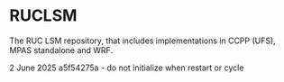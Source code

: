 # RUCLSM
The RUC LSM repository, that includes implementations in CCPP (UFS), MPAS standalone and WRF.

2 June 2025
a5f54275a - do not initialize when restart or cycle

